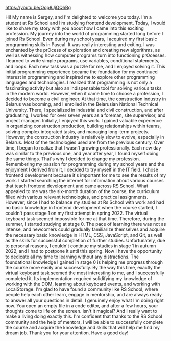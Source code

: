 https://youtu.be/Oop8JjQQhBg

Hi! My name is Sergey, and I'm delighted to welcome you today. I'm a student at Rs School and I’m studying frontend development. Today, I would like to share my story with you about how I came into this exciting profession.
My journey into the world of programming started long before I joined Rs School. Even during my school years, I acquired my first basic programming skills in Pascal. It was really interesting and exiting. I was enchanted by the prОcess of exploration and creating new algorithms, as well as witnessing how computer programs turn into functioning prОcesses. I learned to write simple programs, use variables, conditional statements, and loops. Each new task was a puzzle for me, and I enjoyed solving it.
This initial programming experience became the foundation for my continued interest in programming and inspired me to explore other programming languages and technologies. I realized that programming is not only a fascinating activity but also an indispensable tool for solving various tasks in the modern world.
However, when it came time to choose a profession, I decided to become a civil engineer. At that time, the construction industry in Belarus was booming, and I enrolled in the Belarusian National Technical University. There, I specialized in industrial and civil construction, and after graduating, I worked for over seven years as a foreman, site supervisor, and project manager.
Initially, I enjoyed this work. I gained valuable experience in organizing construction production, building relationships within teams, solving complex integrated tasks, and managing long-term projects. However, the construction industry is relatively slow to evolve, especially in Belarus. Most of the technologies used are from the previous century.
Over time, I began to realize that I wasn't growing professionally. Each new day was similar to the previous one, and year after year, I found myself doing the same things. That's why I decided to change my profession. Remembering my passion for programming during my school years and the enjoyment I derived from it, I decided to try myself in the IT field.
I chose frontend development because it's important for me to see the results of my work. I started searching the internet for information about various courses that teach frontend development and came across RS School. What appealed to me was the six-month duration of the course, the curriculum filled with various relevant technologies, and practical assignments.
However, since I had to balance my studies at Rs School with work and had no basic knowledge in frontend development when the course started, I couldn't pass stage 1 on my first attempt in spring 2022. The virtual keyboard task seemed impossible for me at that time.
Therefore, during the summer, I started studying at stage 0. The pace of learning there was not as intense, and newcomers could gradually familiarize themselves and acquire the necessary basic knowledge in HTML, CSS, JavaScript, and Git, as well as the skills for successful completion of further studies.
Unfortunately, due to personal reasons, I couldn't continue my studies in stage 1 in autumn 2022, and I had to postpone it until this spring. Now I have the opportunity to dedicate all my time to learning without any distractions. The foundational knowledge I gained in stage 0 is helping me progress through the course more easily and successfully.
By the way this time, exactly the virtual keyboard task seemed the most interesting to me, and I successfully completed it. Its implementation required solidifying my knowledge of working with the DOM, learning about keyboard events, and working with LocalStorage.
I'm glad to have found a community like RS School, where people help each other learn, engage in mentorship, and are always ready to answer all your questions in detail. I genuinely enjoy what I'm doing right now. You open an empty file in a code editor, and after a few hours, your thoughts come to life on the screen. Isn't it magical? And I really want to make a living doing exactly this.
I'm confident that thanks to the RS School community and the help of mentors, I will be able to successfully complete the course and acquire the knowledge and skills that will help me find my dream job.
Thank you for your attention. Have a good day!

